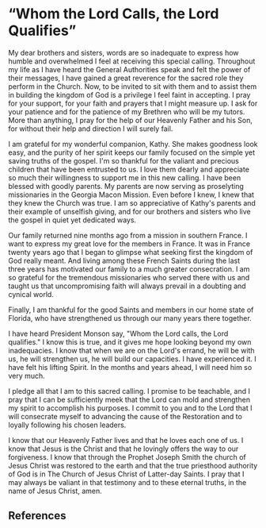 # “Whom the Lord Calls, the Lord Qualifies”

My dear brothers and sisters, words are so inadequate to express how humble
and overwhelmed I feel at receiving this special calling. Throughout my life
as I have heard the General Authorities speak and felt the power of their
messages, I have gained a great reverence for the sacred role they perform in
the Church. Now, to be invited to sit with them and to assist them in building
the kingdom of God is a privilege I feel faint in accepting. I pray for your
support, for your faith and prayers that I might measure up. I ask for your
patience and for the patience of my Brethren who will be my tutors. More than
anything, I pray for the help of our Heavenly Father and his Son, for without
their help and direction I will surely fail.

I am grateful for my wonderful companion, Kathy. She makes goodness look easy,
and the purity of her spirit keeps our family focused on the simple yet saving
truths of the gospel. I'm so thankful for the valiant and precious children
that have been entrusted to us. I love them dearly and appreciate so much
their willingness to support me in this new calling. I have been blessed with
goodly parents. My parents are now serving as proselyting missionaries in the
Georgia Macon Mission. Even before I knew, I knew that they knew the Church
was true. I am so appreciative of Kathy's parents and their example of
unselfish giving, and for our brothers and sisters who live the gospel in
quiet yet dedicated ways.

Our family returned nine months ago from a mission in southern France. I want
to express my great love for the members in France. It was in France twenty
years ago that I began to glimpse what seeking first the kingdom of God really
meant. And living among these French Saints during the last three years has
motivated our family to a much greater consecration. I am so grateful for the
tremendous missionaries who served there with us and taught us that
uncompromising faith will always prevail in a doubting and cynical world.

Finally, I am thankful for the good Saints and members in our home state of
Florida, who have strengthened us through our many years there together.

I have heard President Monson say, "Whom the Lord calls, the Lord qualifies."
I know this is true, and it gives me hope looking beyond my own inadequacies.
I know that when we are on the Lord's errand, he will be with us, he will
strengthen us, he will build our capacities. I have experienced it. I have
felt his lifting Spirit. In the months and years ahead, I will need him so
very much.

I pledge all that I am to this sacred calling. I promise to be teachable, and
I pray that I can be sufficiently meek that the Lord can mold and strengthen
my spirit to accomplish his purposes. I commit to you and to the Lord that I
will consecrate myself to advancing the cause of the Restoration and to
loyally following his chosen leaders.

I know that our Heavenly Father lives and that he loves each one of us. I know
that Jesus is the Christ and that he lovingly offers the way to our
forgiveness. I know that through the Prophet Joseph Smith the church of Jesus
Christ was restored to the earth and that the true priesthood authority of God
is in The Church of Jesus Christ of Latter-day Saints. I pray that I may
always be valiant in that testimony and to these eternal truths, in the name
of Jesus Christ, amen.

## References

